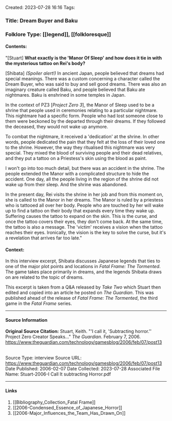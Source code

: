 Created: 2023-07-28 16:16
Tags:

### Title:  Dream Buyer and Baku
### Folklore Type:  [[legend]], [[folkloresque]]

#### Contents:
"\[Stuart] **What exactly is the 'Manor Of Sleep' and how does it tie in with the mysterious tattoo on Rei's body?**

\[Shibata] _(Spoiler alert!)_ In ancient Japan, people believed that dreams had special meanings. There was a custom concerning a character called the Dream Buyer, who was said to buy and sell good dreams. There was also an imaginary creature called Baku, and people believed that Baku ate nightmares. Baku is enshrined in some temples in Japan.

In the context of PZ3 \[_Project Zero 3_], the Manor of Sleep used to be a shrine that people used in ceremonies relating to a particular nightmare. This nightmare had a specific form. People who had lost someone close to them were beckoned by the departed through their dreams. If they followed the deceased, they would not wake up anymore.

To combat the nightmare, it received a 'dedication' at the shrine. In other words, people dedicated the pain that they felt at the loss of their loved one to the shrine. However, the way they ritualised this nightmare was very special. They mixed the blood of surviving people and their dead relatives, and they put a tattoo on a Priestess's skin using the blood as paint.

I won't go into too much detail, but there was an accident in the shrine. The people extended the Manor with a complicated structure to hide the accident. One day, all the people living in the region of the shrine did not wake up from their sleep. And the shrine was abandoned.

In the present day, Rei visits the shrine in her job and from this moment on, she is called to the Manor in her dreams. The Manor is ruled by a priestess who is tattooed all over her body. People who are touched by her will wake up to find a tattoo on their body that expands every time they wake up. Suffering causes the tattoo to expand on the skin. This is the curse, and once the tattoo covers their eyes, they don't come back. At the same time, the tattoo is also a message. The 'victim' receives a vision when the tattoo reaches their eyes. Ironically, the vision is the key to solve the curse, but it's a revelation that arrives far too late."

#### Context:
In this interview excerpt, Shibata discusses Japanese legends that ties to one of the major plot points and locations in _Fatal Frame: The Tormented_.  The game takes place primarily in dreams, and the legends Shibata draws on are related to the topic of dreams.

This excerpt is taken from a Q&A released by _Take Two_ which Stuart then edited and copied into an article he posted on _The Guardian_.  This was published ahead of the release of _Fatal Frame: The Tormented_, the third game in the _Fatal Frame_ series.


----
#### Source Information
**Original Source Citation:**
	Stuart, Keith. "'I call it, 'Subtracting horror.'' Project Zero Creator Speaks..." _The Guardian_. February 7, 2006.  https://www.theguardian.com/technology/gamesblog/2006/feb/07/post13

| | |
| --- | --- |
Source Type:  interview
Source URL:  https://www.theguardian.com/technology/gamesblog/2006/feb/07/post13
Date Published:  2006-02-07
Date Collected:  2023-07-28
Associated File Name:  Stuart-2006-I Call It subtracting Horror.pdf

---
#### Links
1. [[Bibliography_Collection_Fatal Frame]]
2. [[2006-Condensed_Essence_of_Japanese_Horror]]
3. [[2006-Major_Influences_the_Team_Has_Drawn_On]]
